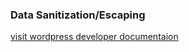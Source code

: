 ### Data Sanitization/Escaping

[visit wordpress developer documentaion](https://developer.wordpress.org/themes/theme-security/data-sanitization-escaping/)

